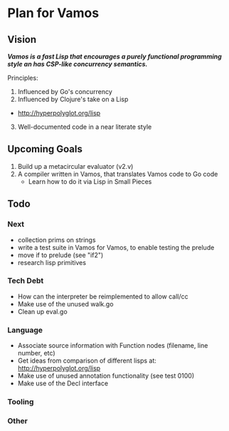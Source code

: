 # Plan for Vamos

## Vision

***Vamos is a fast Lisp that encourages a purely functional programming style an
has CSP-like concurrency semantics.***

Principles:

1. Influenced by Go's concurrency
2. Influenced by Clojure's take on a Lisp
  - http://hyperpolyglot.org/lisp
3. Well-documented code in a near literate style

## Upcoming Goals

1. Build up a metacircular evaluator (v2.v)
2. A compiler written in Vamos, that translates Vamos code to Go code
   - Learn how to do it via Lisp in Small Pieces

## Todo

### Next

- collection prims on strings
- write a test suite in Vamos for Vamos, to enable testing the prelude
- move if to prelude (see "if2")
- research lisp primitives

### Tech Debt

- How can the interpreter be reimplemented to allow call/cc
- Make use of the unused walk.go
- Clean up eval.go

### Language

- Associate source information with Function nodes (filename, line number, etc)
- Get ideas from comparison of different lisps at: http://hyperpolyglot.org/lisp
- Make use of unused annotation functionality (see test 0100)
- Make use of the Decl interface

### Tooling

### Other
